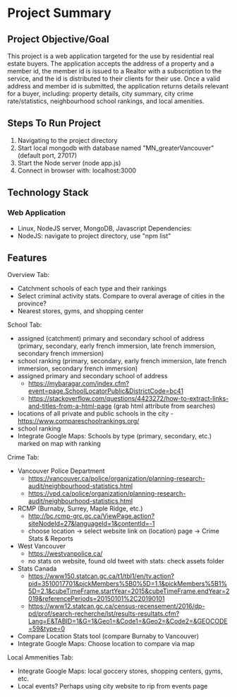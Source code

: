 # Project Summary

## Project Objective/Goal

This project is a web application targeted for the use by residential real estate buyers. The application accepts the address of a property and a member id, the member id is issued to a Realtor with a subscription to the service, and the id is distributed to their clients for their use. Once a valid address and member id is submitted, the application returns details relevant for a buyer, including: property details, city summary, city crime rate/statistics, neighbourhood school rankings, and local amenities.

## Steps To Run Project

1. Navigating to the project directory
2. Start local mongodb with database named "MN_greaterVancouver"(default port, 27017)
3. Start the Node server (node app.js)
4. Connect in browser with: localhost:3000

## Technology Stack

### Web Application
- Linux, NodeJS server, MongoDB, Javascript
Dependencies:
- NodeJS: navigate to project directory, use "npm list"

## Features

Overview Tab:
- Catchment schools of each type and their rankings
- Select criminal activity stats. Compare to overal average of cities in the province?
- Nearest stores, gyms, and shopping center

School Tab:
- assigned (catchment) primary and secondary school of address (primary, secondary, early french immersion, late french immersion, secondary french immersion)
- school ranking (primary, secondary, early french immersion, late french immersion, secondary french immersion)
- assigned primary and secondary school of address
  - https://mybaragar.com/index.cfm?event=page.SchoolLocatorPublic&DistrictCode=bc41
  - https://stackoverflow.com/questions/4423272/how-to-extract-links-and-titles-from-a-html-page (grab html attribute from searches)
- locations of all private and public schools in the city
  -https://www.compareschoolrankings.org/
- school ranking
- Integrate Google Maps: Schools by type (primary, secondary, etc.) marked on map with ranking

Crime Tab:
- Vancouver Police Department
   - https://vancouver.ca/police/organization/planning-research-audit/neighbourhood-statistics.html
   - https://vpd.ca/police/organization/planning-research-audit/neighbourhood-statistics.html
- RCMP (Burnaby, Surrey, Maple Ridge, etc.)
   - http://bc.rcmp-grc.gc.ca/ViewPage.action?siteNodeId=27&languageId=1&contentId=-1
   - choose location -> select website link on (location) page -> Crime Stats & Reports
- West Vancouver
   - https://westvanpolice.ca/
   - no stats on website, found old tweet with stats: check assets folder
- Stats Canada
   - https://www150.statcan.gc.ca/t1/tbl1/en/tv.action?pid=3510017701&pickMembers%5B0%5D=1.1&pickMembers%5B1%5D=2.1&cubeTimeFrame.startYear=2015&cubeTimeFrame.endYear=2019&referencePeriods=20150101%2C20190101
   - https://www12.statcan.gc.ca/census-recensement/2016/dp-pd/prof/search-recherche/lst/results-resultats.cfm?Lang=E&TABID=1&G=1&Geo1=&Code1=&Geo2=&Code2=&GEOCODE=59&type=0
- Compare Location Stats tool (compare Burnaby to Vancouver)
- Integrate Google Maps: Choose location to compare via map

Local Ammenities Tab:
- Integrate Google Maps: local goccery stores, shopping centers, gyms, etc.
- Local events? Perhaps using city website to rip from events page
